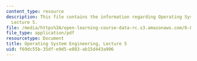 ```yaml
---
content_type: resource
description: This file contains the information regarding Operating System Engineering,
  Lecture 5.
file: /media/https%3A/open-learning-course-data-rc.s3.amazonaws.com/6-828-operating-system-engineering-fall-2012/f69dc55b35dfe9d5e083ab15d443a906_MIT6_828F12_lec5_notes.pdf
file_type: application/pdf
resourcetype: Document
title: Operating System Engineering, Lecture 5
uid: f69dc55b-35df-e9d5-e083-ab15d443a906
---
```

